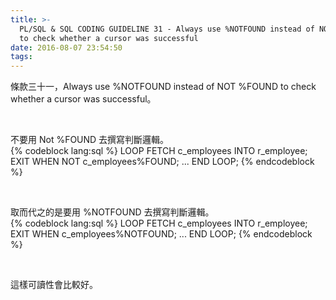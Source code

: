 ```yaml
---
title: >-
  PL/SQL & SQL CODING GUIDELINE 31 - Always use %NOTFOUND instead of NOT %FOUND
  to check whether a cursor was successful
date: 2016-08-07 23:54:50
tags:
---
```


條款三十一，Always use %NOTFOUND instead of NOT %FOUND to check whether a cursor was successful。  

<!-- More -->

<br/>


不要用 Not %FOUND 去撰寫判斷邏輯。  
{% codeblock lang:sql %}
LOOP 
    FETCH c_employees INTO r_employee; 
    EXIT WHEN NOT c_employees%FOUND; 
    ... 
END LOOP;
{% endcodeblock %}

<br/>


取而代之的是要用 %NOTFOUND 去撰寫判斷邏輯。  
{% codeblock lang:sql %}
LOOP 
    FETCH c_employees INTO r_employee; 
    EXIT WHEN c_employees%NOTFOUND; 
    ... 
END LOOP;
{% endcodeblock %}

<br/>


這樣可讀性會比較好。  
